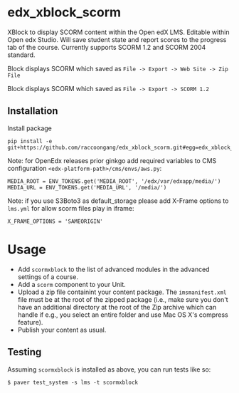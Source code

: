 edx_xblock_scorm
=========================
XBlock to display SCORM content within the Open edX LMS.  Editable within Open edx Studio. Will save student state and report scores to the progress tab of the course.
Currently supports SCORM 1.2 and SCORM 2004 standard.

Block displays SCORM which saved as `File -> Export -> Web Site -> Zip File`

Block displays SCORM which saved as `File -> Export -> SCORM 1.2`


Installation
------------

Install package

    pip install -e git+https://github.com/raccoongang/edx_xblock_scorm.git#egg=edx_xblock_scorm

Note: for OpenEdx releases prior ginkgo add required variables to CMS configuration ```<edx-platform-path>/cms/envs/aws.py```:

```
MEDIA_ROOT = ENV_TOKENS.get('MEDIA_ROOT', '/edx/var/edxapp/media/')
MEDIA_URL = ENV_TOKENS.get('MEDIA_URL', '/media/')
```

Note: if you use S3Boto3 as default_storage please add X-Frame options to ```lms.yml``` for allow scorm files play in iframe:
```
X_FRAME_OPTIONS = 'SAMEORIGIN'
```

# Usage
* Add `scormxblock` to the list of advanced modules in the advanced settings of a course.
* Add a `scorm` component to your Unit.
* Upload a zip file containint your content package.  The `imsmanifest.xml` file must be at the root of the zipped package (i.e., make sure you don't have an additional directory at the root of the Zip archive which can handle if e.g., you select an entire folder and use Mac OS X's compress feature).
* Publish your content as usual.

Testing
-------

Assuming `scormxblock` is installed as above, you can run tests like so:

    $ paver test_system -s lms -t scormxblock
